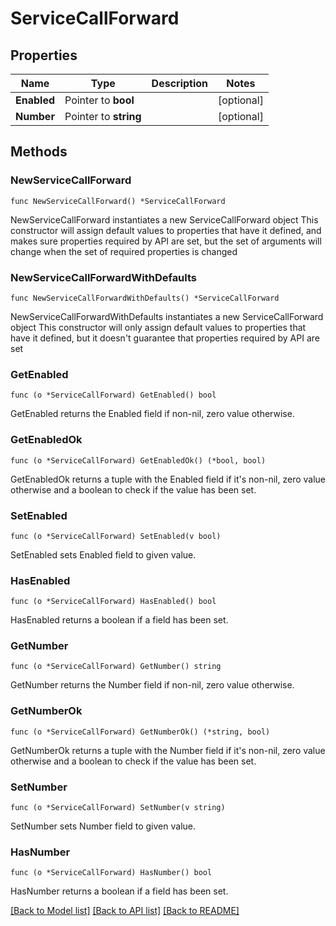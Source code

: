 # ServiceCallForward

## Properties

Name | Type | Description | Notes
------------ | ------------- | ------------- | -------------
**Enabled** | Pointer to **bool** |  | [optional] 
**Number** | Pointer to **string** |  | [optional] 

## Methods

### NewServiceCallForward

`func NewServiceCallForward() *ServiceCallForward`

NewServiceCallForward instantiates a new ServiceCallForward object
This constructor will assign default values to properties that have it defined,
and makes sure properties required by API are set, but the set of arguments
will change when the set of required properties is changed

### NewServiceCallForwardWithDefaults

`func NewServiceCallForwardWithDefaults() *ServiceCallForward`

NewServiceCallForwardWithDefaults instantiates a new ServiceCallForward object
This constructor will only assign default values to properties that have it defined,
but it doesn't guarantee that properties required by API are set

### GetEnabled

`func (o *ServiceCallForward) GetEnabled() bool`

GetEnabled returns the Enabled field if non-nil, zero value otherwise.

### GetEnabledOk

`func (o *ServiceCallForward) GetEnabledOk() (*bool, bool)`

GetEnabledOk returns a tuple with the Enabled field if it's non-nil, zero value otherwise
and a boolean to check if the value has been set.

### SetEnabled

`func (o *ServiceCallForward) SetEnabled(v bool)`

SetEnabled sets Enabled field to given value.

### HasEnabled

`func (o *ServiceCallForward) HasEnabled() bool`

HasEnabled returns a boolean if a field has been set.

### GetNumber

`func (o *ServiceCallForward) GetNumber() string`

GetNumber returns the Number field if non-nil, zero value otherwise.

### GetNumberOk

`func (o *ServiceCallForward) GetNumberOk() (*string, bool)`

GetNumberOk returns a tuple with the Number field if it's non-nil, zero value otherwise
and a boolean to check if the value has been set.

### SetNumber

`func (o *ServiceCallForward) SetNumber(v string)`

SetNumber sets Number field to given value.

### HasNumber

`func (o *ServiceCallForward) HasNumber() bool`

HasNumber returns a boolean if a field has been set.


[[Back to Model list]](../README.md#documentation-for-models) [[Back to API list]](../README.md#documentation-for-api-endpoints) [[Back to README]](../README.md)


